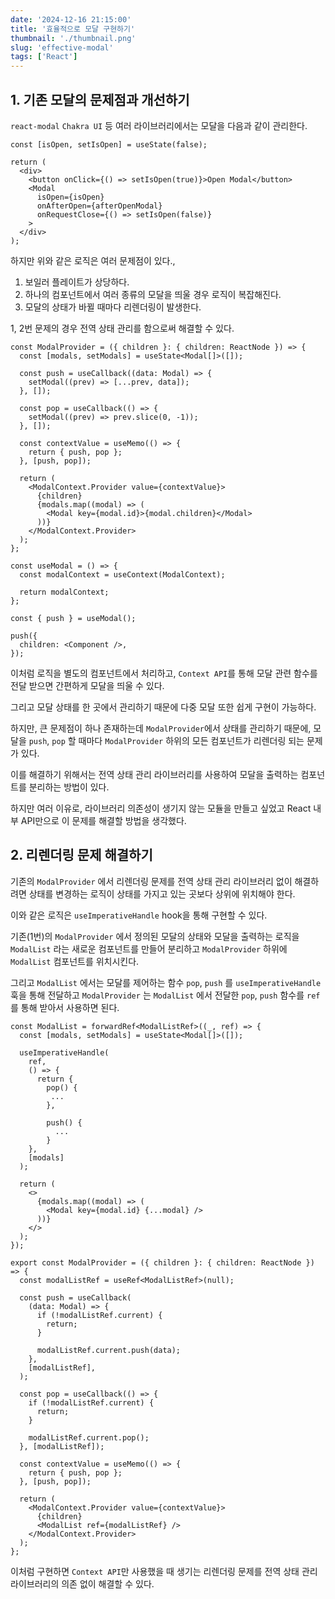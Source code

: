```yaml
---
date: '2024-12-16 21:15:00'
title: '효율적으로 모달 구현하기'
thumbnail: './thumbnail.png'
slug: 'effective-modal'
tags: ['React']
---
```


## 1. 기존 모달의 문제점과 개선하기

`react-modal` `Chakra UI` 등 여러 라이브러리에서는 모달을 다음과 같이 관리한다.

```tsx
const [isOpen, setIsOpen] = useState(false);

return (
  <div>
    <button onClick={() => setIsOpen(true)}>Open Modal</button>
    <Modal
      isOpen={isOpen}
      onAfterOpen={afterOpenModal}
      onRequestClose={() => setIsOpen(false)}
    >
  </div>
);
```

하지만 위와 같은 로직은 여러 문제점이 있다.,

1. 보일러 플레이트가 상당하다.
2. 하나의 컴포넌트에서 여러 종류의 모달을 띄울 경우 로직이 복잡해진다.
3. 모달의 상태가 바뀔 때마다 리렌더링이 발생한다.

1, 2번 문제의 경우 전역 상태 관리를 함으로써 해결할 수 있다.

```tsx
const ModalProvider = ({ children }: { children: ReactNode }) => {
  const [modals, setModals] = useState<Modal[]>([]);

  const push = useCallback((data: Modal) => {
    setModal((prev) => [...prev, data]);
  }, []);

  const pop = useCallback(() => {
    setModal((prev) => prev.slice(0, -1));
  }, []);

  const contextValue = useMemo(() => {
    return { push, pop };
  }, [push, pop]);

  return (
    <ModalContext.Provider value={contextValue}>
      {children}
      {modals.map((modal) => (
        <Modal key={modal.id}>{modal.children}</Modal>
      ))}
    </ModalContext.Provider>
  );
};

const useModal = () => {
  const modalContext = useContext(ModalContext);

  return modalContext;
};
```

```tsx
const { push } = useModal();

push({
  children: <Component />,
});
```

이처럼 로직을 별도의 컴포넌트에서 처리하고, `Context API`를 통해 모달 관련 함수를 전달 받으면 간편하게 모달을 띄울 수 있다.

그리고 모달 상태를 한 곳에서 관리하기 때문에 다중 모달 또한 쉽게 구현이 가능하다.

하지만, 큰 문제점이 하나 존재하는데 `ModalProvider`에서 상태를 관리하기 때문에, 모달을 `push`, `pop` 할 때마다 `ModalProvider` 하위의 모든 컴포넌트가 리렌더링 되는 문제가 있다.

이를 해결하기 위해서는 전역 상태 관리 라이브러리를 사용하여 모달을 출력하는 컴포넌트를 분리하는 방법이 있다.

하지만 여러 이유로, 라이브러리 의존성이 생기지 않는 모듈을 만들고 싶었고 React 내부 API만으로 이 문제를 해결할 방법을 생각했다.

## 2. 리렌더링 문제 해결하기

기존의 `ModalProvider` 에서 리렌더링 문제를 전역 상태 관리 라이브러리 없이 해결하려면 상태를 변경하는 로직이 상태를 가지고 있는 곳보다 상위에 위치해야 한다.

이와 같은 로직은 `useImperativeHandle` hook을 통해 구현할 수 있다.

기존(1번)의 `ModalProvider` 에서 정의된 모달의 상태와 모달을 출력하는 로직을 `ModalList` 라는 새로운 컴포넌트를 만들어 분리하고 `ModalProvider` 하위에 `ModalList` 컴포넌트를 위치시킨다.

그리고 `ModalList` 에서는 모달를 제어하는 함수 `pop`, `push` 를 `useImperativeHandle` 훅을 통해 전달하고 `ModalProvider` 는 `ModalList` 에서 전달한 `pop`, `push` 함수를 `ref`를 통해 받아서 사용하면 된다.

```tsx
const ModalList = forwardRef<ModalListRef>((_, ref) => {
  const [modals, setModals] = useState<Modal[]>([]);

  useImperativeHandle(
    ref,
    () => {
      return {
        pop() {
         ...
        },

        push() {
          ...
        }
    },
    [modals]
  );

  return (
    <>
      {modals.map((modal) => (
        <Modal key={modal.id} {...modal} />
      ))}
    </>
  );
});
```

```tsx
export const ModalProvider = ({ children }: { children: ReactNode }) => {
  const modalListRef = useRef<ModalListRef>(null);

  const push = useCallback(
    (data: Modal) => {
      if (!modalListRef.current) {
        return;
      }

      modalListRef.current.push(data);
    },
    [modalListRef],
  );

  const pop = useCallback(() => {
    if (!modalListRef.current) {
      return;
    }

    modalListRef.current.pop();
  }, [modalListRef]);

  const contextValue = useMemo(() => {
    return { push, pop };
  }, [push, pop]);

  return (
    <ModalContext.Provider value={contextValue}>
      {children}
      <ModalList ref={modalListRef} />
    </ModalContext.Provider>
  );
};
```

이처럼 구현하면 `Context API`만 사용했을 때 생기는 리렌더링 문제를 전역 상태 관리 라이브러리의 의존 없이 해결할 수 있다.
